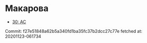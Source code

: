 # Макарова
- [30: AC](30.md)

Commit: f27e51848a62b5a340fd1ba35fc37b2dcc27c77e
 fetched at: 20201123-061734
